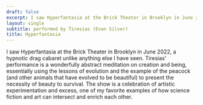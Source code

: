 ```yaml
---
draft: false
excerpt: I saw Hyperfantasia at the Brick Theater in Brooklyn in June 2022, a hypnotic drag cabaret unlike anything else I have seen. Tiresias' performance is a wonderfully abstract meditation on creation and being, essentially using the lessons of evolution and the example of the peacock (and other animals that have evolved to be beautiful) to present the necessity of beauty to survival. The show is a celebration of artistic experimentation and excess, one of my favorite examples of how science fiction and art can intersect and enrich each other. 
layout: single
subtitle: performed by Tiresias (Evan Silver) 
title: Hyperfantasia
---
```


I saw Hyperfantasia at the Brick Theater in Brooklyn in June 2022, a hypnotic drag cabaret unlike anything else I have seen. Tiresias' performance is a wonderfully abstract meditation on creation and being, essentially using the lessons of evolution and the example of the peacock (and other animals that have evolved to be beautiful) to present the necessity of beauty to survival. The show is a celebration of artistic experimentation and excess, one of my favorite examples of how science fiction and art can intersect and enrich each other. 